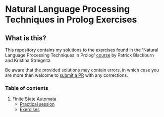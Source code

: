 # Natural Language Processing Techniques in Prolog Exercises

## What is this?
This repository contains my solutions to the exercises found in the
'Natural Language Processing Techniques in Prolog' [course](http://cs.union.edu/~striegnk/courses/nlp-with-prolog/html/index.html) by Patrick Blackburn and Kristina
Striegnitz.

Be aware that the provided solutions may contain errors, in which case
you are more than welcome to [submit a PR](https://github.com/nicoabie/nlp-with-prolog-exercises/pulls) with any corrections.

### Table of contents
1. Finite State Automata
   - [Practical session](chapter-01/practical-session.md)
   - [Exercises](chapter-01/exercises.md)